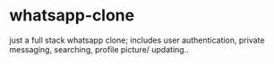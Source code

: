 # whatsapp-clone
just a full stack whatsapp clone; includes user authentication, private messaging, searching, profile picture/ updating.. 
